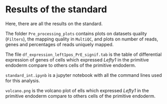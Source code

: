 # Results of the standard

Here, there are all the results on the standard.

The folder `Pre_processing_plots` contains plots on datasets quality (`Filters`), the mapping quality in `MultiQC`, and plots on number of reads, genes and percentages of reads uniquely mapped.

The file `df_expression_left1pos_PrE_signif.tab` is the table of differential expression of genes of cells which expressed _Lefty1_ in the primitive endoderm compare to others cells of the primitive endoderm.

`standard_int.ipynb` is a jupyter notebook with all the command lines used for this analysis.

`volcano.png` is the volcano plot of ells which expressed _Lefty1_ in the primitive endoderm compare to others cells of the primitive endoderm.
